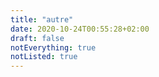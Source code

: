 ```yaml
---
title: "autre"
date: 2020-10-24T00:55:28+02:00
draft: false
notEverything: true
notListed: true
---
```

